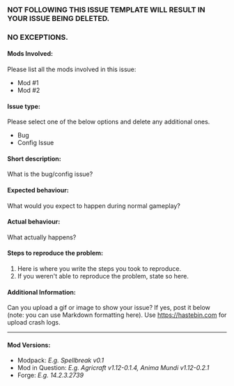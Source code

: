 ### NOT FOLLOWING THIS ISSUE TEMPLATE WILL RESULT IN YOUR ISSUE BEING DELETED. 
### NO EXCEPTIONS.


#### Mods Involved:
Please list all the mods involved in this issue:
- Mod #1
- Mod #2

#### Issue type:
Please select one of the below options and delete any additional ones.
- Bug
- Config Issue

#### Short description:
What is the bug/config issue?

#### Expected behaviour:
What would you expect to happen during normal gameplay?


#### Actual behaviour:
What actually happens?


#### Steps to reproduce the problem:

1. Here is where you write the steps you took to reproduce.
2. If you weren't able to reproduce the problem, state so here.


#### Additional Information:

Can you upload a gif or image to show your issue? If yes, post it below (note: you can use Markdown formatting here). Use https://hastebin.com for upload crash logs.

____
#### Mod Versions:

- Modpack:  *E.g. Spellbreak v0.1*
- Mod in Question: *E.g. Agricraft v1.12-0.1.4, Anima Mundi v1.12-0.2.1*
- Forge:  *E.g. 14.2.3.2739*
